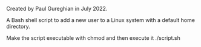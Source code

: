 Created by Paul Gureghian in July 2022.

A Bash shell script to add a new user to a Linux system with a default home directory.

Make the script executable with chmod and then execute it ./script.sh
